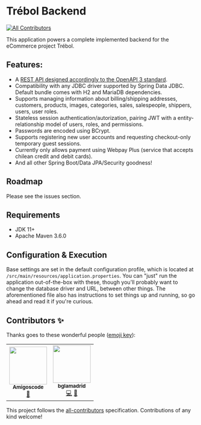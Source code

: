 # Trébol Backend
<!-- ALL-CONTRIBUTORS-BADGE:START - Do not remove or modify this section -->
[![All Contributors](https://img.shields.io/badge/all_contributors-2-orange.svg?style=flat-square)](#contributors-)
<!-- ALL-CONTRIBUTORS-BADGE:END -->

This application powers a complete implemented backend for the eCommerce project Trébol.

## Features:
* A [REST API designed accordingly to the OpenAPI 3 standard](https://github.com/trebol-ecommerce/trebol-api).
* Compatibility with any JDBC driver supported by Spring Data JDBC. Default bundle comes with H2 and MariaDB dependencies.
* Supports managing information about billing/shipping addresses, customers, products, images, categories, sales, salespeople, shippers, users, user roles.
* Stateless session authentication/autorization, pairing JWT with a entity-relationship model of users, roles, and permissions.
* Passwords are encoded using BCrypt.
* Supports registering new user accounts and requesting checkout-only temporary guest sessions.
* Currently only allows payment using Webpay Plus (service that accepts chilean credit and debit cards).
* And all other Spring Boot/Data JPA/Security goodness!

## Roadmap

Please see the issues section.

## Requirements

* JDK 11+
* Apache Maven 3.6.0

## Configuration & Execution

Base settings are set in the default configuration profile, which is located
at `/src/main/resources/application.properties`.
You can "just" run the application out-of-the-box with these, though you'll
probably want to change the database driver and URL, between other things.
The aforementioned file also has instructions to set things up and running, so
go ahead and read it if you're curious.

## Contributors ✨

Thanks goes to these wonderful people ([emoji key](https://allcontributors.org/docs/en/emoji-key)):

<!-- ALL-CONTRIBUTORS-LIST:START - Do not remove or modify this section -->
<!-- prettier-ignore-start -->
<!-- markdownlint-disable -->
<table>
  <tr>
    <td align="center"><a href="http://amigoscode.com"><img src="https://avatars.githubusercontent.com/u/40702606?v=4?s=100" width="100px;" alt=""/><br /><sub><b>Amigoscode</b></sub></a><br /><a href="#ideas-amigoscode" title="Ideas, Planning, & Feedback">🤔</a></td>
    <td align="center"><a href="http://benjaminlamadrid.cl"><img src="https://avatars.githubusercontent.com/u/68207359?v=4?s=100" width="100px;" alt=""/><br /><sub><b>bglamadrid</b></sub></a><br /><a href="https://github.com/trebol-ecommerce/trebol-jee/commits?author=bglamadrid" title="Code">💻</a> <a href="#design-bglamadrid" title="Design">🎨</a></td>
  </tr>
</table>

<!-- markdownlint-restore -->
<!-- prettier-ignore-end -->

<!-- ALL-CONTRIBUTORS-LIST:END -->

This project follows the [all-contributors](https://github.com/all-contributors/all-contributors) specification. Contributions of any kind welcome!
